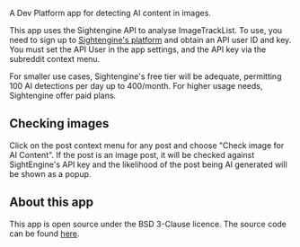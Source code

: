 A Dev Platform app for detecting AI content in images.

This app uses the Sightengine API to analyse ImageTrackList. To use, you need to sign up to [Sightengine's platform](https://sightengine.com/) and obtain an API user ID and key. You must set the API User in the app settings, and the API key via the subreddit context menu.

For smaller use cases, Sightengine's free tier will be adequate, permitting 100 AI detections per day up to 400/month. For higher usage needs, Sightengine offer paid plans.

## Checking images

Click on the post context menu for any post and choose "Check image for AI Content". If the post is an image post, it will be checked against SightEngine's API key and the likelihood of the post being AI generated will be shown as a popup.

## About this app

This app is open source under the BSD 3-Clause licence. The source code can be found [here](https://github.com/fsvreddit/image-moderator).
